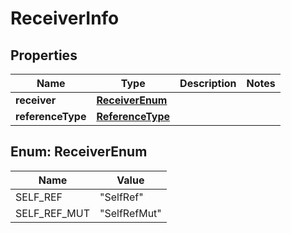 

# ReceiverInfo


## Properties

| Name | Type | Description | Notes |
|------------ | ------------- | ------------- | -------------|
|**receiver** | [**ReceiverEnum**](#ReceiverEnum) |  |  |
|**referenceType** | [**ReferenceType**](ReferenceType.md) |  |  |



## Enum: ReceiverEnum

| Name | Value |
|---- | -----|
| SELF_REF | &quot;SelfRef&quot; |
| SELF_REF_MUT | &quot;SelfRefMut&quot; |



